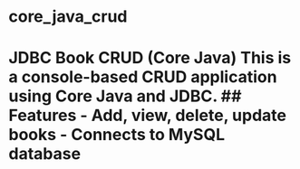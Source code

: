 # core_java_crud
# JDBC Book CRUD (Core Java)  This is a console-based CRUD application using Core Java and JDBC.  ## Features - Add, view, delete, update books - Connects to MySQL database
